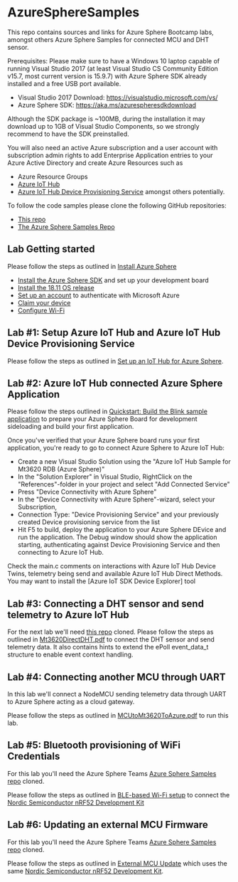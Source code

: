 # AzureSphereSamples
This repo contains sources and links for Azure Sphere Bootcamp labs, amongst others 
Azure Sphere Samples for connected MCU and DHT sensor.

Prerequisites:
Please make sure to have a Windows 10 laptop capable of running Visual Studio 2017 (at least Visual Studio 
CS Community Edition v15.7, most current version is 15.9.7) with Azure Sphere SDK already installed and a free
USB port available. 
* Visual Studio 2017 Download: https://visualstudio.microsoft.com/vs/
* Azure Sphere SDK: https://aka.ms/azurespheresdkdownload

Although the SDK package is ~100MB, during the installation it may download up to 1GB of Visual Studio 
Components, so we strongly recommend to have the SDK preinstalled.

You will also need an active Azure subscription and a user account with subscription admin rights to add 
Enterprise Application entries to your Azure Active Directory and create Azure Resources such as 
* Azure Resource Groups 
* [Azure IoT Hub](https://docs.microsoft.com/en-us/azure/iot-hub/about-iot-hub) 
* [Azure IoT Hub Device Provisioning Service](https://docs.microsoft.com/en-us/azure/iot-dps/about-iot-dps)
amongst others potentially.

To follow the code samples please clone the following GitHub repositories:
* [This repo](https://github.com/JuergenSchwertl/AzureSphereSamples)
* [The Azure Sphere Samples Repo](https://github.com/Azure/azure-sphere-samples/)


## Lab Getting started
Please follow the steps as outlined in [Install Azure Sphere](https://docs.microsoft.com/en-us/azure-sphere/install/overview)
* [Install the Azure Sphere SDK](https://docs.microsoft.com/en-us/azure-sphere/install/install) and set up your development board
* [Install the 18.11 OS release](https://docs.microsoft.com/en-us/azure-sphere/install/install-1811-os)
* [Set up an account](https://docs.microsoft.com/en-us/azure-sphere/install/azure-directory-account) to authenticate with Microsoft Azure
* [Claim your device](https://docs.microsoft.com/en-us/azure-sphere/install/claim-device)
* [Configure Wi-Fi](https://docs.microsoft.com/en-us/azure-sphere/install/configure-wifi)

## Lab #1: Setup Azure IoT Hub and Azure IoT Hub Device Provisioning Service
Please follow the steps as outlined in [Set up an IoT Hub for Azure Sphere](https://docs.microsoft.com/en-us/azure-sphere/app-development/setup-iot-hub).

## Lab #2: Azure IoT Hub connected Azure Sphere Application
Please follow the steps outlined in [Quickstart: Build the Blink sample application](https://docs.microsoft.com/en-us/azure-sphere/quickstarts/qs-blink-application) 
to prepare your Azure Sphere Board for development sideloading and build your first application.

Once you've verified that your Azure Sphere board runs your first application, you're ready to go to connect Azure Sphere to Azure IoT Hub:
* Create a new Visual Studio Solution using the "Azure IoT Hub Sample for Mt3620 RDB (Azure Sphere)"
* In the "Solution Explorer" in Visual Studio, RightClick on the "References"-folder in your project and select "Add Connected Service"
* Press "Device Connectivity with Azure Sphere"
* In the "Device Connectivity with Azure Sphere"-wizard, select your Subscription, 
* Connection Type: "Device Provisioning Service" and your previously created Device provisioning service from the list
* Hit F5 to build, deploy the application to your Azure Sphere DEvice and run the application. 
The Debug window should show the application starting, authenticating against Device Provisioning Service and then connecting to Azure IoT Hub.

Check the main.c comments on interactions with Azure IoT Hub Device Twins, telemetry being send and available Azure IoT Hub Direct Methods.
You may want to install the [Azure IoT SDK Device Explorer] tool

## Lab #3: Connecting a DHT sensor and send telemetry to Azure IoT Hub
For the next lab we'll need [this repo](https://github.com/JuergenSchwertl/AzureSphereSamples) cloned.
Please follow the steps as outlined in [Mt3620DirectDHT.pdf](https://github.com/JuergenSchwertl/AzureSphereSamples/blob/master/Mt3620DirectDHT/MT3620DirectDHT.pdf)
to connect the DHT sensor and send telemetry data. It also contains hints to extend the ePoll event_data_t structure to enable event context handling.

## Lab #4: Connecting another MCU through UART
In this lab we'll connect a NodeMCU sending telemetry data through UART to Azure Sphere acting as a cloud gateway.

Please follow the steps as outlined in [MCUtoMt3620ToAzure.pdf](https://github.com/JuergenSchwertl/AzureSphereSamples/blob/master/MCUtoMT3620toAzure/MCUtoMT3620toAzure.pdf) to run this lab.

## Lab #5: Bluetooth provisioning of WiFi Credentials
For this lab you'll need the Azure Sphere Teams [Azure Sphere Samples repo](https://github.com/Azure/azure-sphere-samples/) cloned.

Please follow the steps as outlined in [BLE-based Wi-Fi setup](https://github.com/Azure/azure-sphere-samples/tree/master/Samples/WifiConfigViaBle) 
to connect the [Nordic Semiconductor nRF52 Development Kit](https://www.nordicsemi.com/Software-and-Tools/Development-Kits/nRF52-DK)

## Lab #6: Updating an external MCU Firmware
For this lab you'll need the Azure Sphere Teams [Azure Sphere Samples repo](https://github.com/Azure/azure-sphere-samples/) cloned.

Please follow the steps as outlined in [External MCU Update](https://github.com/Azure/azure-sphere-samples/tree/master/Samples/ExternalMcuUpdateNrf52) 
which uses the same [Nordic Semiconductor nRF52 Development Kit](https://www.nordicsemi.com/Software-and-Tools/Development-Kits/nRF52-DK).
